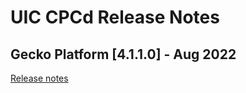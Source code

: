 # UIC CPCd Release Notes

## Gecko Platform [4.1.1.0] - Aug 2022

[Release notes](https://www.silabs.com/documents/public/release-notes/gecko-platform-release-notes-4.1.1.0.pdf)

